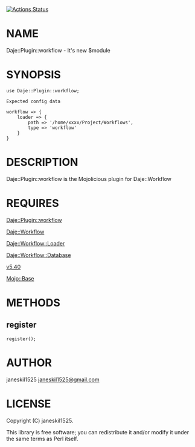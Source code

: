 [![Actions Status](https://github.com/janeskil1525/Daje-Plugin-Workflow/actions/workflows/test.yml/badge.svg?branch=master)](https://github.com/janeskil1525/Daje-Plugin-Workflow/actions?workflow=test)
# NAME

Daje::Plugin::workflow - It's new $module

# SYNOPSIS

    use Daje::Plugin::workflow;

    Expected config data

    workflow => {
        loader => {
            path => '/home/xxxx/Project/Workflows',
            type => 'workflow'
        }
    }

# DESCRIPTION

Daje::Plugin::workflow is the Mojolicious plugin for Daje::Workflow

# REQUIRES

[Daje::Plugin::workflow](https://metacpan.org/pod/Daje%3A%3APlugin%3A%3Aworkflow) 

[Daje::Workflow](https://metacpan.org/pod/Daje%3A%3AWorkflow) 

[Daje::Workflow::Loader](https://metacpan.org/pod/Daje%3A%3AWorkflow%3A%3ALoader) 

[Daje::Workflow::Database](https://metacpan.org/pod/Daje%3A%3AWorkflow%3A%3ADatabase) 

[v5.40](https://metacpan.org/pod/v5.40) 

[Mojo::Base](https://metacpan.org/pod/Mojo%3A%3ABase) 

# METHODS

## register

    register();

# AUTHOR

janeskil1525 <janeskil1525@gmail.com>

# LICENSE

Copyright (C) janeskil1525.

This library is free software; you can redistribute it and/or modify
it under the same terms as Perl itself.
